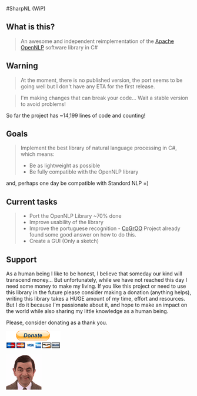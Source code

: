 #SharpNL (WiP)

## What is this?

> An awesome and independent reimplementation of the [Apache OpenNLP] software library in C#

## Warning

> At the moment, there is no published version, the port seems to be going well but I don't have any ETA for the first release. 

> I'm making changes that can break your code... Wait a stable version to avoid problems!

So far the project has ~14,199 lines of code and counting!

## Goals

> Implement the best library of natural language processing in C#, which means:
> - Be as lightweight as possible
> - Be fully compatible with the OpenNLP library

and, perhaps one day be compatible with Standord NLP =)

## Current tasks

> - Port the OpenNLP Library ~70% done
> - Improve usability of the library
> - Improve the portuguese recognition - [CoGrOO] Project already found some good answer on how to do this.
> - Create a GUI (Only a sketch)

## Support

As a human being I like to be honest, I believe that someday our kind will transcend money... 
But unfortunately, while we have not reached this day I need some money to make my living. 
If you like this project or need to use this library in the future please consider making a 
donation (anything helps), writing this library takes a HUGE amount of my time, effort and 
resources. But I do it because I'm passionate about it, and hope to make an impact on the 
world while also sharing my little knowledge as a human being.

Please, consider donating as a thank you.

[![donate](resources/donate.gif)](https://www.paypal.com/cgi-bin/webscr?cmd=_s-xclick&hosted_button_id=7SWNPAPJNSARC)

[![bean](resources/bean.gif)](#)

[Apache OpenNLP]: http://opennlp.apache.org
[CoGrOO]: http://cogroo.sourceforge.net/
